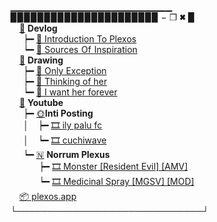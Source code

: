 ▁▁▁▁▁▁▁▁▁▁▁▁▁▁▁▁▁▁▁▁▁▁▁▁<br>
▉▉▉▉▉▉▉▉▉▉▉▉▉▉▉▉▉▉▉▉▉▉ − ❐ 🞮 ▉<br>
⠀ [📂](https://plexos.neocities.org) **Devlog**<br>
⠀⠀┝━ [📄 Introduction To Plexos](https://plexos.neocities.org/entry.html?blog=1)<br>
⠀⠀┕━ [📄 Sources Of Inspiration](https://plexos.neocities.org/entry.html?blog=2)<br>
⠀ [📂](https://www.deviantart.com/norrum) **Drawing**<br>
⠀⠀┝━ [📝 Only Exception](https://www.deviantart.com/norrum/art/Only-exception-914328506)<br>
⠀⠀┝━ [📝 Thinking of her](https://www.deviantart.com/norrum/art/Thinking-of-her-901114702)<br>
⠀⠀┕━ [📝 I want her forever](https://www.deviantart.com/norrum/art/I-want-her-forever-901115217)<br>
⠀ [📂](https://www.youtube.com/channel/UCrP14Ec_49f7haVic8Yzf5g) **Youtube**<br>
⠀⠀┝━ [🌞](https://www.youtube.com/channel/UCwww0wC-lRMrmMvGjgU7Dhg)**Inti Posting**<br>
⠀⠀│⠀ ┝━ [🎞️ ily palu fc](https://www.youtube.com/watch?v=ukmLvDd8fKY)<br>
⠀⠀│⠀ ┕━ [🎞️ cuchiwave](https://www.youtube.com/watch?v=CL0yJZuQmqg)<br>
⠀⠀┕━ [🇳](https://www.youtube.com/c/NorrumPlexus) **Norrum Plexus**<br>
⠀⠀⠀⠀ ┝━ [🎞️ Monster [Resident Evil] [AMV]](https://www.youtube.com/watch?v=GYCgF_-URj0)<br>
⠀⠀⠀⠀ ┕━ [🎞️ Medicinal Spray [MGSV] [MOD]](https://www.youtube.com/watch?v=8lm00VEhMJo)<br>
⠀ [📦 plexos.app](https://pentacoro.github.io)<br>
└──────────────────────────────┘
